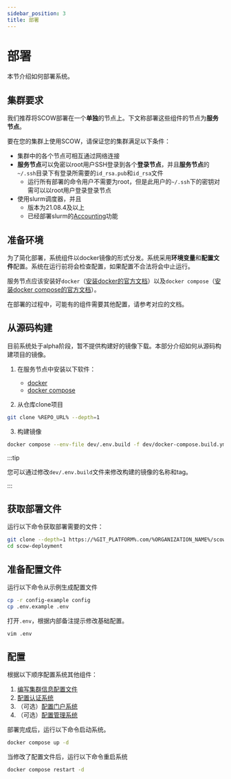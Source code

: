 ```yaml
---
sidebar_position: 3
title: 部署
---
```


# 部署

本节介绍如何部署系统。

## 集群要求

我们推荐将SCOW部署在一个**单独**的节点上。下文称部署这些组件的节点为**服务节点**。

要在您的集群上使用SCOW，请保证您的集群满足以下条件：

- 集群中的各个节点可相互通过网络连接
- **服务节点**可以免密以root用户SSH登录到各个**登录节点**，并且**服务节点**的`~/.ssh`目录下有登录所需要的`id_rsa.pub`和`id_rsa`文件
  - 运行所有部署的命令用户不需要为root，但是此用户的`~/.ssh`下的密钥对需可以以root用户登录登录节点
- 使用slurm调度器，并且
  - 版本为21.08.4及以上
  - 已经部署slurm的[Accounting](https://slurm.schedmd.com/accounting.html#database-configuration)功能

## 准备环境

为了简化部署，系统组件以docker镜像的形式分发。系统采用**环境变量**和**配置文件**配置。系统在运行前将会检查配置，如果配置不合法将会中止运行。

服务节点应该安装好`docker`（[安装docker的官方文档](https://docs.docker.com/engine/install/)）以及`docker compose`（[安装docker compose的官方文档](https://docs.docker.com/compose/install/)）。

在部署的过程中，可能有的组件需要其他配置，请参考对应的文档。

## 从源码构建

目前系统处于alpha阶段，暂不提供构建好的镜像下载。本部分介绍如何从源码构建项目的镜像。

1. 在服务节点中安装以下软件：
    - [docker](https://docs.docker.com/engine/install/)
    - [docker compose](https://docs.docker.com/compose/install/)

2. 从仓库clone项目

```bash
git clone %REPO_URL% --depth=1
```

3. 构建镜像

```bash
docker compose --env-file dev/.env.build -f dev/docker-compose.build.yml build 
```

:::tip

您可以通过修改`dev/.env.build`文件来修改构建的镜像的名称和tag。

:::

## 获取部署文件

运行以下命令获取部署需要的文件：

```bash
git clone --depth=1 https://%GIT_PLATFORM%.com/%ORGANIZATION_NAME%/scow-deployment
cd scow-deployment
```

## 准备配置文件

运行以下命令从示例生成配置文件

```bash
cp -r config-example config
cp .env.example .env
```

打开`.env`，根据内部备注提示修改基础配置。

```bash
vim .env
```

## 配置

根据以下顺序配置系统其他组件：

1. [编写集群信息配置文件](./clusterConfig.md)
2. [配置认证系统](./auth/index.md)
3. （可选）[配置门户系统](../portal/index.md)
4. （可选）[配置管理系统](../mis/index.md)

部署完成后，运行以下命令启动系统。

```bash
docker compose up -d
```

当修改了配置文件后，运行以下命令重启系统

```bash
docker compose restart -d
```
